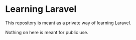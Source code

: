 Learning Laravel
================

This repository is meant as a private way of learning Laravel.

Nothing on here is meant for public use.
